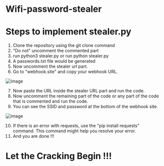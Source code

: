 # Wifi-password-stealer
# Steps to implement stealer.py
  1. Clone the repository using the git clone command 
  2. "Do not" uncomment the commented part 
  3. run python3 stealer.py or run python stealer.py
  4. A passwords.txt file would be generated 
  5. Now uncomment the stealer url part. 
  6. Go to "webhook.site" and copy your webhook URL.
  
  
  ![image](https://user-images.githubusercontent.com/96188342/181909883-30daca32-f9ed-4f94-8272-03a8e1345c17.png)
  
  7. Now paste the URL inside the stealer URL part and run the code.
  8. Now uncomment the remaining part of the code or any part of the code that is commented and run the code. 
  9. You can see the SSID and password at the bottom of the webhook site.
  
  ![image](https://user-images.githubusercontent.com/96188342/181912965-671da418-5199-45a2-aa12-2e159a672770.png)

10. If there is an error with requests, use the "pip install requests" command. This command might help you resolve your error.   
11. And you are done !!!

# Let the Cracking Begin !!! 
